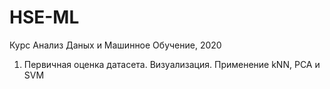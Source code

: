 # HSE-ML
Курс Анализ Даных и Машинное Обучение, 2020

1. Первичная оценка датасета. Визуализация. Применение kNN, PCA и SVM
